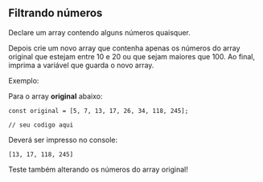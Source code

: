 ## Filtrando números

Declare um array contendo alguns números quaisquer.

Depois crie um novo array que contenha apenas os números do array original que estejam entre 10 e 20 ou que sejam maiores que 100. Ao final, imprima a variável que guarda o novo array.

Exemplo:

Para o array **original** abaixo:

```javascript=
const original = [5, 7, 13, 17, 26, 34, 118, 245];

// seu codigo aqui
```

Deverá ser impresso no console:

```
[13, 17, 118, 245]
```

Teste também alterando os números do array original!
